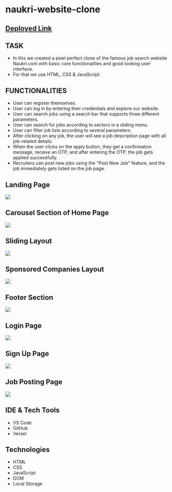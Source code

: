 # naukri-website-clone 

## [Deployed Link](https://naukari-com-clone-eosin.vercel.app)


## TASK

- In this we created a pixel perfect clone of the famous job search website Naukri.com with basic core functionalities and good looking user interface.
- For that we use HTML, CSS & JavaScript.

## FUNCTIONALITIES
- User can register themselves.
- User can log in by entering their credentials and explore our website.
- User can search jobs using a search bar that supports three different parameters.
- User can search for jobs according to sectors in a sliding menu.
- User can filter job lists according to several parameters.
- After clicking on any job, the user will see a job description page with all job-related details.
- When the user clicks on the apply button, they get a confirmation message, receive an OTP, and after entering the OTP, the job gets applied successfully.
- Recruiters can post new jobs using the "Post New Job" feature, and the job immediately gets listed on the job page.

## Landing Page
<img src="https://miro.medium.com/max/640/1*nCId3Wn1XtZk0nbnsEW7Zg.png" />

## Carousel Section of Home Page
<img src="https://miro.medium.com/max/640/1*MucFuR9izcy8gxbSK9qcVg.png" />

## Sliding Layout
<img src="https://miro.medium.com/max/640/1*pDepsxLkxMuSGHuSWPifhA.png" />

## Sponsored Companies Layout
<img src="https://miro.medium.com/max/640/1*D2XM69WxCLF_GKNSy1O6AQ.png" />

## Footer Section
<img src="https://miro.medium.com/max/640/1*wS7KdDcttYxkSlYncC8qSA.png" />

## Login Page
<img src="https://miro.medium.com/max/640/1*FfS5SIx63AqsSpWsx8ivAw.png" />

## Sign Up Page
<img src="https://miro.medium.com/max/640/1*iMGcFiyrp2xhkFZQG2_1Ew.png" />

## Job Posting Page
<img src="https://miro.medium.com/max/1400/1*ewAp-Z9NgmD3lkkzWH72LQ.png" />

## IDE & Tech Tools
- VS Code
- GitHub
- Versel

## Technologies
- HTML
- CSS
- JavaScript
- DOM
- Local Storage

